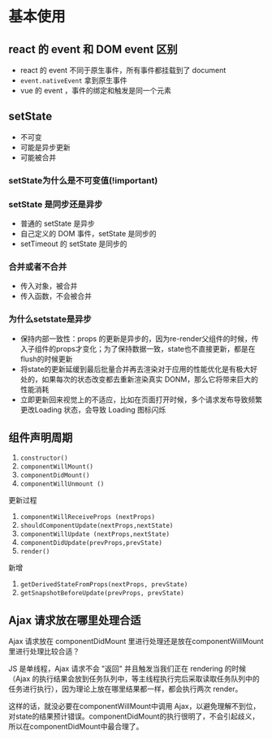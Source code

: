 # 基本使用

## react 的 event 和 DOM event 区别

- react 的 event 不同于原生事件，所有事件都挂载到了 document
- `event.nativeEvent` 拿到原生事件
- vue 的 event ，事件的绑定和触发是同一个元素


## setState 

- 不可变
- 可能是异步更新
- 可能被合并

### setState为什么是不可变值(!important)


### setState 是同步还是异步

- 普通的 setState 是异步
- 自己定义的 DOM 事件，setState 是同步的
- setTimeout 的 setState 是同步的

### 合并或者不合并

- 传入对象，被合并
- 传入函数，不会被合并

### 为什么setstate是异步
- 保持内部一致性：props 的更新是异步的，因为re-render父组件的时候，传入子组件的props才变化；为了保持数据一致，state也不直接更新，都是在flush的时候更新
- 将state的更新延缓到最后批量合并再去渲染对于应用的性能优化是有极大好处的，如果每次的状态改变都去重新渲染真实 DONM，那么它将带来巨大的性能消耗
- 立即更新回来视觉上的不适应，比如在页面打开时候，多个请求发布导致频繁更改Loading 状态，会导致 Loading 图标闪烁

## 组件声明周期

1. `constructor()`
2. `componentWillMount()`
3. `componentDidMount()`
4. `componentWillUnmount ()`

更新过程
1. `componentWillReceiveProps (nextProps)`
2. `shouldComponentUpdate(nextProps,nextState)`
3. `componentWillUpdate (nextProps,nextState)`
4. `componentDidUpdate(prevProps,prevState)`
5. `render()`

新增
1. `getDerivedStateFromProps(nextProps, prevState)`
2. `getSnapshotBeforeUpdate(prevProps, prevState)`


## Ajax 请求放在哪里处理合适

  Ajax 请求放在 componentDidMount 里进行处理还是放在componentWillMount 里进行处理比较合适？

  JS 是单线程，Ajax 请求不会 "返回" 并且触发当我们正在 rendering 的时候（Ajax 的执行结果会放到任务队列中，等主线程执行完后采取读取任务队列中的任务进行执行），因为理论上放在哪里结果都一样，都会执行两次 render。

  这样的话，就没必要在componentWillMount中调用 Ajax，以避免理解不到位，对state的结果预计错误。componentDidMount的执行很明了，不会引起歧义，所以在componentDidMount中最合理了。